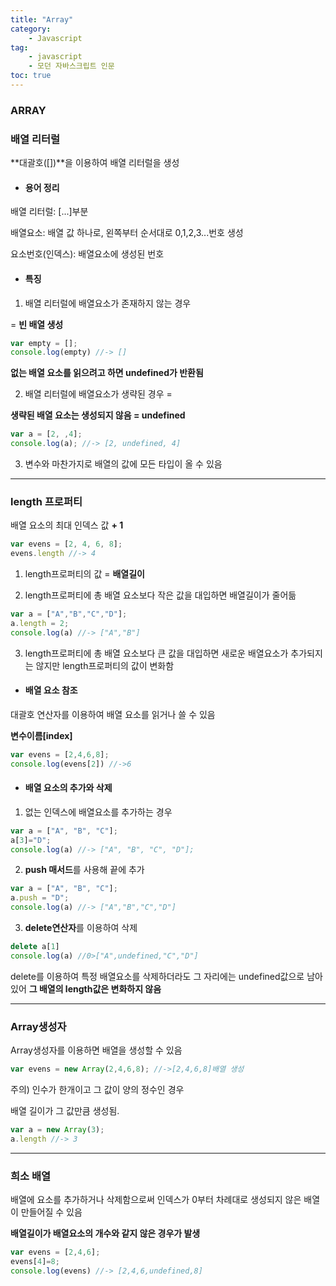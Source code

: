 ```yaml
---
title: "Array"
category:
    - Javascript
tag:
    - javascript
    - 모던 자바스크립트 인문
toc: true
---
```


### ARRAY

### 배열 리터럴

**대괄호([])**을 이용하여 배열 리터럴을 생성

* #### 용어 정리

배열 리터럴: [...]부분

배열요소: 배열 값 하나로, 왼쪽부터 순서대로 0,1,2,3...번호 생성

요소번호(인덱스): 배열요소에 생성된 번호


* #### 특징

1. 배열 리터럴에 배열요소가 존재하지 않는 경우


 = **빈 배열 생성**


```javascript
var empty = [];
console.log(empty) //-> []
```


**없는 배열 요소를 읽으려고 하면 undefined가 반환됨**


2. 배열 리터럴에 배열요소가 생략된 경우 =  


**생략된 배열 요소는 생성되지 않음 = undefined**


```javascript
var a = [2, ,4];
console.log(a); //-> [2, undefined, 4]
```


3. 변수와 마찬가지로 배열의 값에 모든 타입이 올 수 있음

---

### length 프로퍼티

배열 요소의 최대 인덱스 값 **+ 1** 

```javascript
var evens = [2, 4, 6, 8];
evens.length //-> 4
```
1. length프로퍼티의 값 = **배열길이**

2. length프로퍼티에 총 배열 요소보다 작은 값을 대입하면 배열길이가 줄어듦
```javascript
var a = ["A","B","C","D"];
a.length = 2;
console.log(a) //-> ["A","B"]
```

3. length프로퍼티에 총 배열 요소보다 큰 값을 대입하면 새로운 배열요소가 추가되지는 않지만 length프로퍼티의 값이 변화함


* #### 배열 요소 참조

대괄호 연산자를 이용하여 배열 요소를 읽거나 쓸 수 있음

**변수이름[index]**

```javascript
var evens = [2,4,6,8];
console.log(evens[2]) //->6
```

* #### 배열 요소의 추가와 삭제

1. 없는 인덱스에 배열요소를 추가하는 경우
```javascript
var a = ["A", "B", "C"];
a[3]="D";
console.log(a) //-> ["A", "B", "C", "D"];
```


2. **push 매서드**를 사용해 끝에 추가
```javascript
var a = ["A", "B", "C"];
a.push = "D";
console.log(a) //-> ["A","B","C","D"]
```

3. **delete연산자**를 이용하여 삭제
```javascript
delete a[1]
console.log(a) //0>["A",undefined,"C","D"]
```
delete를 이용하여 특정 배열요소를 삭제하더라도 그 자리에는 undefined값으로 남아있어 **그 배열의 length값은 변화하지 않음**

---

### Array생성자

Array생성자를 이용하면 배열을 생성할 수 있음

```javascript
var evens = new Array(2,4,6,8); //->[2,4,6,8]배열 생성
```

주의) 인수가 한개이고 그 값이 양의 정수인 경우

배열 길이가 그 값만큼 생성됨.
```javascript
var a = new Array(3);
a.length //-> 3
```

---

### 희소 배열

배열에 요소를 추가하거나 삭제함으로써 인덱스가 0부터 차례대로 생성되지 않은 배열이 만들어질 수 있음

**배열길이가 배열요소의 개수와 같지 않은 경우가 발생**
```javascript
var evens = [2,4,6];
evens[4]=8;
console.log(evens) //-> [2,4,6,undefined,8]
```